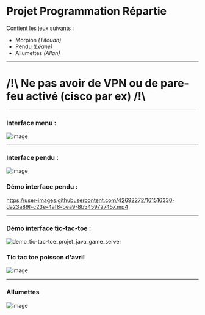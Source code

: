 # Projet Programmation Répartie

Contient les jeux suivants : 
- Morpion *(Titouan)*
- Pendu *(Léane)*
- Allumettes *(Allan)*

----------

# /!\ Ne pas avoir de VPN ou de pare-feu activé (cisco par ex) /!\

----------

### Interface menu :
![image](https://user-images.githubusercontent.com/42692272/161065037-4f51f0f6-fdf2-4ae4-8b38-c3ccd7133dd3.png)

----------

### Interface pendu :
![image](https://user-images.githubusercontent.com/42692272/161065412-184e221c-680e-4995-8d78-cd9a86c25b91.png)

### Démo interface pendu :
https://user-images.githubusercontent.com/42692272/161516330-da23a89f-c23e-4af8-bea9-8b5459727457.mp4

----------

### Démo interface tic-tac-toe :
![demo_tic-tac-toe_projet_java_game_server](https://user-images.githubusercontent.com/90621409/161376115-59f8c206-624a-482a-86f8-4ce252a27cfd.gif)

### Tic tac toe poisson d'avril
![image](https://user-images.githubusercontent.com/42692272/161515597-1038d975-3d91-4379-92ea-0e28cefa9d68.png)

----------

### Allumettes 
![image](https://user-images.githubusercontent.com/42692272/161515701-3011769f-ce92-48ac-8a02-087dd0c12736.png)
